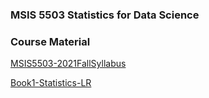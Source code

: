 
### MSIS 5503 Statistics for Data Science

### Course Material

[MSIS5503-2021FallSyllabus](https://github.com/mosesmarin/MSBAnDS/blob/main/files/MSIS5503-2021FallSyllabus-converted.pdf)

[Book1-Statistics-LR](https://github.com/mosesmarin/MSBAnDS/blob/main/files/Book1-Statistics-LR_compressed.pdf)






